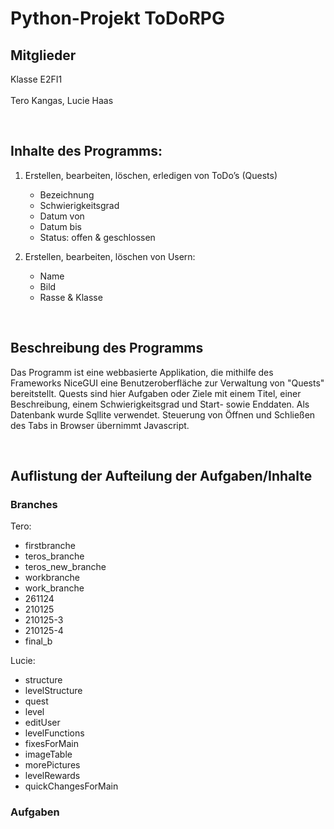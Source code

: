 # Python-Projekt ToDoRPG

## Mitglieder

Klasse E2FI1
<br>
<br>
Tero Kangas, Lucie Haas

<br>

## Inhalte des Programms:
1. Erstellen, bearbeiten, löschen, erledigen von ToDo’s (Quests)
   - Bezeichnung 
   - Schwierigkeitsgrad 
   - Datum von
   - Datum bis 
   - Status: offen & geschlossen

2. Erstellen, bearbeiten, löschen von Usern:
   - Name  
   - Bild 
   - Rasse & Klasse

<br>

## Beschreibung des Programms

Das Programm ist eine webbasierte Applikation, die mithilfe des Frameworks NiceGUI eine Benutzeroberfläche zur Verwaltung von "Quests" bereitstellt.
Quests sind hier Aufgaben oder Ziele mit einem Titel, einer Beschreibung, einem Schwierigkeitsgrad und Start- sowie Enddaten.
Als Datenbank wurde Sqllite verwendet. Steuerung von Öffnen und Schließen des Tabs in Browser übernimmt Javascript.

<br>

## Auflistung der Aufteilung der Aufgaben/Inhalte

### Branches

Tero:
   - firstbranche
   - teros_branche
   - teros_new_branche
   - workbranche
   - work_branche
   - 261124
   - 210125
   - 210125-3
   - 210125-4
   - final_b

Lucie:
   - structure
   - levelStructure
   - quest
   - level
   - editUser
   - levelFunctions
   - fixesForMain
   - imageTable
   - morePictures
   - levelRewards
   - quickChangesForMain

### Aufgaben





